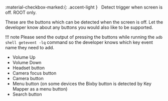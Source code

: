 :material-checkbox-marked:{: .accent-light } &nbsp; Detect trigger when screen is off. ROOT only.

These are the buttons which can be detected when the screen is off. Let the developer know about any buttons you would
also like to be supported.

!!! note 
    Please send the output of pressing the buttons while running the `adb shell getevent -lq` command so the
    developer knows which key event name they need to add.

* Volume Up
* Volume Down
* Headset button
* Camera focus button
* Camera button
* Menu button (on some devices the Bixby button is detected by Key Mapper as a menu button)
* Search button
